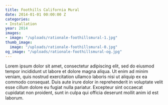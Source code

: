 ```yaml
---
title: Foothills California Mural
date: 2014-01-01 00:00:00 Z
categories:
- Installation
year: 2014
images:
- image: "/uploads/rationale-foothillsmural-1.jpg"
thumb_image:
  image: "/uploads/rationale-foothillsmural-0.jpg"
og_image: "/uploads/rationale-foothillsmural-og.jpg"
---
```


Lorem ipsum dolor sit amet, consectetur adipiscing elit, sed do eiusmod tempor incididunt ut labore et dolore magna aliqua. Ut enim ad minim veniam, quis nostrud exercitation ullamco laboris nisi ut aliquip ex ea commodo consequat. Duis aute irure dolor in reprehenderit in voluptate velit esse cillum dolore eu fugiat nulla pariatur. Excepteur sint occaecat cupidatat non proident, sunt in culpa qui officia deserunt mollit anim id est laborum.